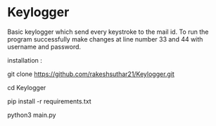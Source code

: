 # Keylogger
Basic keylogger which send every keystroke to the mail id.
To run the program successfully make changes at line number 33 and 44 with username and password.


installation : 

git clone https://github.com/rakeshsuthar21/Keylogger.git

cd Keylogger

pip install -r requirements.txt

python3 main.py
